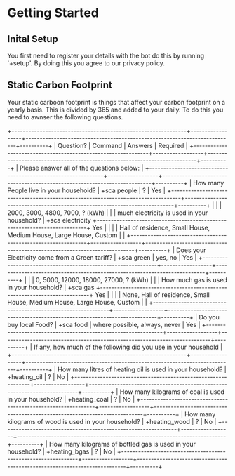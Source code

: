 # Getting Started

## Inital Setup

You first need to register your details with the bot do this by running '+setup'. By doing this you agree to our privacy policy. 

## Static Carbon Footprint 

Your static carboon footprint is things that affect your carbon footprint on a yearly basis. This is divided by 365 and added to your daily.
To do this you need to awnser the following questions. 

+--------------------------------------------------------------+------------------+--------------------------------------------------------------------------+----------+
| Question?                                                    | Command          | Answers                                                                  | Required |
+--------------------------------------------------------------+------------------+--------------------------------------------------------------------------+----------+
|                                                               Please answer all of the questions below:                                                               |
+--------------------------------------------------------------+------------------+--------------------------------------------------------------------------+----------+
| How many People live in your household?                      | +sca people      | ?                                                                        | Yes      |
+--------------------------------------------------------------+------------------+--------------------------------------------------------------------------+----------+
|                                                              |                  | 2000,              3000,        4800,          7000,       ? (kWh)       |          |
| much electricity is used in your household?                  | +sca electricity +--------------------------------------------------------------------------+ Yes      |
|                                                              |                  | Hall of residence, Small House, Medium House, Large House, Custom        |          |
+--------------------------------------------------------------+------------------+--------------------------------------------------------------------------+----------+
| Does your Electricity come from a Green tariff?              | +sca green       | yes, no                                                                  | Yes      |
+--------------------------------------------------------------+------------------+--------------------------------------------------------------------------+----------+
|                                                              |                  | 0,    5000,              12000,       18000,        27000,       ? (kWh) |          |
| How much gas is used in your household?                      | +sca gas         +--------------------------------------------------------------------------+ Yes      |
|                                                              |                  | None, Hall of residence, Small House, Medium House, Large House, Custom  |          |
+--------------------------------------------------------------+------------------+--------------------------------------------------------------------------+----------+
| Do you buy local Food?                                       | +sca food        | where possible, always, never                                            | Yes      |
+--------------------------------------------------------------+------------------+--------------------------------------------------------------------------+----------+
|                                                    If any, how much of the following did you use in your household                                                    |
+--------------------------------------------------------------+------------------+--------------------------------------------------------------------------+----------+
| How many litres of heating oil is used in your household?    | +heating_oil     | ?                                                                        | No       |
+--------------------------------------------------------------+------------------+--------------------------------------------------------------------------+----------+
| How many kilograms of coal is used in your household?        | +heating_coal    | ?                                                                        | No       |
+--------------------------------------------------------------+------------------+--------------------------------------------------------------------------+----------+
| How many kilograms of wood is used in your household?        | +heating_wood    | ?                                                                        | No       |
+--------------------------------------------------------------+------------------+--------------------------------------------------------------------------+----------+
| How many kilograms of bottled gas is used in your household? | +heating_bgas    | ?                                                                        | No       |
+--------------------------------------------------------------+------------------+--------------------------------------------------------------------------+----------+

